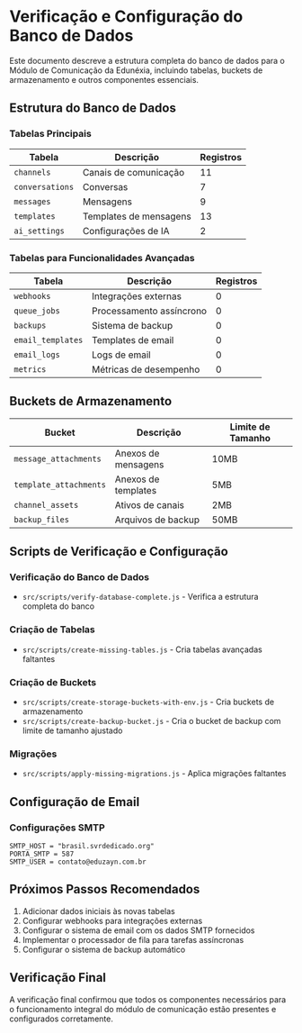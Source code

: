 # Verificação e Configuração do Banco de Dados

Este documento descreve a estrutura completa do banco de dados para o Módulo de Comunicação da Edunéxia, incluindo tabelas, buckets de armazenamento e outros componentes essenciais.

## Estrutura do Banco de Dados

### Tabelas Principais
| Tabela | Descrição | Registros |
|--------|-----------|-----------|
| `channels` | Canais de comunicação | 11 |
| `conversations` | Conversas | 7 |
| `messages` | Mensagens | 9 |
| `templates` | Templates de mensagens | 13 |
| `ai_settings` | Configurações de IA | 2 |

### Tabelas para Funcionalidades Avançadas
| Tabela | Descrição | Registros |
|--------|-----------|-----------|
| `webhooks` | Integrações externas | 0 |
| `queue_jobs` | Processamento assíncrono | 0 |
| `backups` | Sistema de backup | 0 |
| `email_templates` | Templates de email | 0 |
| `email_logs` | Logs de email | 0 |
| `metrics` | Métricas de desempenho | 0 |

## Buckets de Armazenamento
| Bucket | Descrição | Limite de Tamanho |
|--------|-----------|-------------------|
| `message_attachments` | Anexos de mensagens | 10MB |
| `template_attachments` | Anexos de templates | 5MB |
| `channel_assets` | Ativos de canais | 2MB |
| `backup_files` | Arquivos de backup | 50MB |

## Scripts de Verificação e Configuração

### Verificação do Banco de Dados
- `src/scripts/verify-database-complete.js` - Verifica a estrutura completa do banco

### Criação de Tabelas
- `src/scripts/create-missing-tables.js` - Cria tabelas avançadas faltantes

### Criação de Buckets
- `src/scripts/create-storage-buckets-with-env.js` - Cria buckets de armazenamento
- `src/scripts/create-backup-bucket.js` - Cria o bucket de backup com limite de tamanho ajustado

### Migrações
- `src/scripts/apply-missing-migrations.js` - Aplica migrações faltantes

## Configuração de Email

### Configurações SMTP
```
SMTP_HOST = "brasil.svrdedicado.org"
PORTA_SMTP = 587
SMTP_USER = contato@eduzayn.com.br
```

## Próximos Passos Recomendados
1. Adicionar dados iniciais às novas tabelas
2. Configurar webhooks para integrações externas
3. Configurar o sistema de email com os dados SMTP fornecidos
4. Implementar o processador de fila para tarefas assíncronas
5. Configurar o sistema de backup automático

## Verificação Final
A verificação final confirmou que todos os componentes necessários para o funcionamento integral do módulo de comunicação estão presentes e configurados corretamente.
